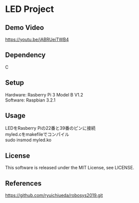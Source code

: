# LED Project
## Demo Video
https://youtu.be/jABRUeiTWB4
## Dependency 
C
## Setup
Hardware: Rasberry Pi 3 Model B V1.2  
Software: Raspbian 3.2.1
## Usage
LEDをRasberry Piの22番と39番のピンに接続  
myled.cをmakefileでコンパイル  
    sudo insmod myled.ko


## License
This software is released under the MIT License, see LICENSE.
## References
https://github.com/ryuichiueda/robosys2019.git
